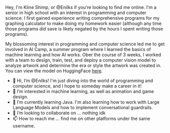 Hey, I'm Kline Shimp, or @Enilks if you're looking to find me online. I'm a senior in high school with an interest in programming and computer science. I first gained experience writing comprehensive programs for my graphing calculator to make doing my homework easier (although any time those programs *did* save is likely negated by the hours I spent writing those programs). 

My blossoming interest in programming and computer science led me to get involved in AI Camp, a summer program where I learned the basics of machine learning and how AI works. Ober the course of 3 weeks, I worked with a team to design, train, test, and deploy a computer vision model to analyze artwork and determine the era or style the artwork was created in. You can view the model on HuggingFace [here](https://huggingface.co/satwikapaul/painting_movement_classifier2).

- 👋 Hi, I’m @Enilks! I'm just diving into the world of programming and computer science, and I hope to someday make a career in it!
- 👀 I’m interested in machine learning, as well as animation and game design.
- 🌱 I’m currently learning Java. I'm also learning how to work with Large Language Models and how to implement conversational guardrails.
- 💞️ I’m looking to collaborate on ... nothing idk 
- 📫 How to reach me ... find me on other platforms under the same username.

<!---
Enilks/Enilks is a ✨ special ✨ repository because its `README.md` (this file) appears on your GitHub profile.
You can click the Preview link to take a look at your changes.
--->

